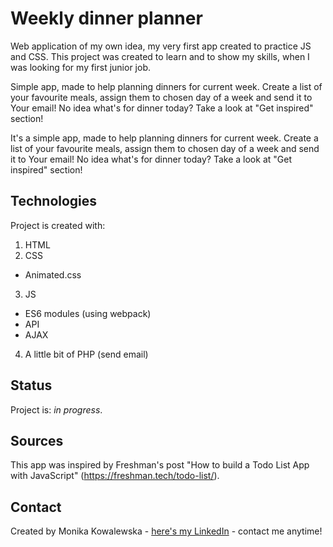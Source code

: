 # Weekly dinner planner
Web application of my own idea, my very first app created to practice JS and CSS. This project was created to learn and to show my skills, when I was looking for my first junior job.

Simple app, made to help planning dinners for current week. Create a list of your favourite meals, assign them to chosen day of a week and send it to Your email! No idea what's for dinner today? Take a look at "Get inspired" section!

It's a simple app, made to help planning dinners for current week. Create a list of your favourite meals, assign them to chosen day of a week and send it to Your email! No idea what's for dinner today? Take a look at "Get inspired" section!

## Technologies
Project is created with:
1. HTML
2. CSS
* Animated.css
3. JS
* ES6 modules (using webpack)
* API
* AJAX
4. A little bit of PHP (send email)


## Status
Project is: _in progress_.

## Sources
This app was inspired by Freshman's post "How to build a Todo List App with JavaScript"
(https://freshman.tech/todo-list/).

## Contact
Created by Monika Kowalewska - [here's my LinkedIn](http://www.linkedin.com/in/mon-kowalewska) - contact me anytime!
